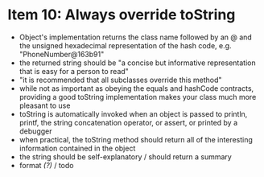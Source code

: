 # Item 10: Always override toString

- Object's implementation returns the class name followed by an @ and the unsigned hexadecimal representation of the hash code, e.g. "PhoneNumber@163b91"
- the returned string should be "a concise but informative representation that is easy for a person to read"
- "it is recommended that all subclasses override this method"
- while not as important as obeying the equals and hashCode contracts, providing a good toString implementation makes your class much more pleasant to use
- toString is automatically invoked when an object is passed to println, printf, the string concatenation operator, or assert, or printed by a debugger
- when practical, the toString method should return all of the interesting information contained in the object
- the string should be self-explanatory / should return a summary
- format *(?)* / todo
